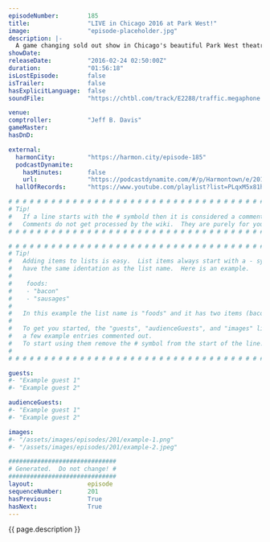 ```yaml
---
episodeNumber:        185
title:                "LIVE in Chicago 2016 at Park West!"
image:                "episode-placeholder.jpg"
description: |-
  A game changing sold out show in Chicago's beautiful Park West theatre! Music by Babes.
showDate:             
releaseDate:          "2016-02-24 02:50:00Z"
duration:             "01:56:18"
isLostEpisode:        false
isTrailer:            false
hasExplicitLanguage:  false
soundFile:            "https://chtbl.com/track/E2288/traffic.megaphone.fm/STA8739285076.mp3?updated=1560540027"

venue:                
comptroller:          "Jeff B. Davis"
gameMaster:           
hasDnD:               

external:
  harmonCity:         "https://harmon.city/episode-185"
  podcastDynamite:
    hasMinutes:       false
    url:              "https://podcastdynamite.com/#/p/Harmontown/e/201/185"
  hallOfRecords:      "https://www.youtube.com/playlist?list=PLqxM5x81hNOZkKVnpY8iY0rcqt-jv8rVg"

# # # # # # # # # # # # # # # # # # # # # # # # # # # # # # # # # # # # # # # # # # # # #
# Tip!
#   If a line starts with the # symbold then it is considered a comment.
#   Comments do not get processed by the wiki.  They are purely for your information.
# # # # # # # # # # # # # # # # # # # # # # # # # # # # # # # # # # # # # # # # # # # # #

# # # # # # # # # # # # # # # # # # # # # # # # # # # # # # # # # # # # # # # # # # # # #
# Tip!
#   Adding items to lists is easy.  List items always start with a - symbol and have
#   have the same identation as the list name.  Here is an example.
#
#    foods:
#    - "bacon"
#    - "sausages"
#
#   In this example the list name is "foods" and it has two items (bacon, and sausages).
#
#   To get you started, the "guests", "audienceGuests", and "images" lists below have
#   a few example entries commented out.
#   To start using them remove the # symbol from the start of the line.
#
# # # # # # # # # # # # # # # # # # # # # # # # # # # # # # # # # # # # # # # # # # # # #

guests:
#- "Example guest 1"
#- "Example guest 2"

audienceGuests:
#- "Example guest 1"
#- "Example guest 2"

images:
#- "/assets/images/episodes/201/example-1.png"
#- "/assets/images/episodes/201/example-2.jpeg"

##############################
# Generated.  Do not change! #
##############################
layout:               episode
sequenceNumber:       201
hasPrevious:          True
hasNext:              True
---
```


<!-- The episode description will be rendered here -->
{{ page.description }}

<!-- Add your content BELOW here -->
<!-- vvvvvvvvvvvvvvvvvvvvvvvvvvv -->




<!-- ^^^^^^^^^^^^^^^^^^^^^^^^^^^ -->
<!-- Add your content ABOVE here -->

<!-- The episode gallery will be rendered here -->